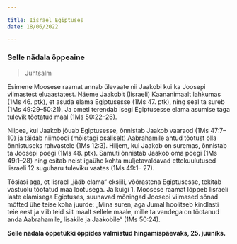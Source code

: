 ```yaml
---

title: Iisrael Egiptuses  
date: 18/06/2022  

---
```


### Selle nädala õppeaine

> <p>Juhtsalm</p>

Esimene Moosese raamat annab ülevaate nii Jaakobi kui ka Joosepi viimastest eluaastatest. Näeme Jaakobit (Iisraeli) Kaananimaalt lahkumas (1Ms 46. ptk), et asuda elama Egiptusesse (1Ms 47. ptk), ning seal ta sureb (1Ms 49:29–50:21). Ja ometi terendab isegi Egiptusesse elama asumise taga tulevik tõotatud maal (1Ms 50:22–26).

Niipea, kui Jaakob jõuab Egiptusesse, õnnistab Jaakob vaaraod (1Ms 47:7–10) ja täidab niimoodi (mõistagi osaliselt) Aabrahamile antud tõotust olla õnnistuseks rahvastele (1Ms 12:3). Hiljem, kui Jaakob on suremas, õnnistab ta Joosepi poegi (1Ms 48. ptk). Samuti õnnistab Jaakob oma poegi (1Ms 49:1–28) ning esitab neist igaühe kohta muljetavaldavad ettekuulutused Iisraeli 12 suguharu tuleviku vaates (1Ms 49:1– 27).

Tõsiasi aga, et Iisrael „jääb elama“ eksiili, võõrastena Egiptusesse, tekitab vastuolu tõotatud maa lootusega. Ja kuigi 1. Moosese raamat lõppeb Iisraeli laste elamisega Egiptuses, suunavad mõningad Joosepi viimased sõnad mõtted ühe teise koha juurde: „Mina suren, aga Jumal hoolitseb kindlasti teie eest ja viib teid siit maalt sellele maale, mille ta vandega on tõotanud anda Aabrahamile, Iisakile ja Jaakobile“ (1Ms 50:24).

__Selle nädala õppetükki õppides valmistud hingamispäevaks, 25. juuniks.__